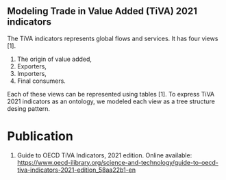 ## Modeling Trade in Value Added (TiVA) 2021 indicators

The TiVA indicators represents global flows and services. It has four views [1].

 1. The origin of value added,
 2. Exporters,
 3. Importers,
 4. Final consumers.

Each of these views can be represented using tables [1]. To express TiVA 2021 indicators as an ontology, we modeled each view as a tree structure desing pattern. 

 # Publication

 1. Guide to OECD TiVA Indicators, 2021 edition. Online available: https://www.oecd-ilibrary.org/science-and-technology/guide-to-oecd-tiva-indicators-2021-edition_58aa22b1-en 


